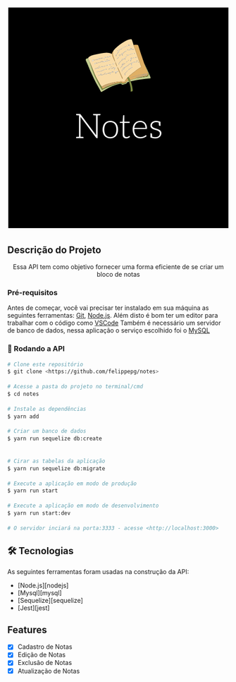 <h1 align="center">
    <img alt="NotesTitle" title="Notes" src="./assets/Notes.png" />
</h1>


## Descrição do Projeto
<p align="center">Essa API tem como objetivo fornecer uma forma eficiente de se criar um bloco de notas</p>

### Pré-requisitos

Antes de começar, você vai precisar ter instalado em sua máquina as seguintes ferramentas:
[Git](https://git-scm.com), [Node.js](https://nodejs.org/en/). 
Além disto é bom ter um editor para trabalhar com o código como [VSCode](https://code.visualstudio.com/)
Também é necessário um servidor de banco de dados, nessa aplicação o serviço escolhido foi o [MySQL](https://www.mysql.com/)

### 🎲 Rodando a API

```bash
# Clone este repositório
$ git clone <https://github.com/felippepg/notes>

# Acesse a pasta do projeto no terminal/cmd
$ cd notes

# Instale as dependências
$ yarn add

# Criar um banco de dados
$ yarn run sequelize db:create


# Cirar as tabelas da aplicação
$ yarn run sequelize db:migrate

# Execute a aplicação em modo de produção
$ yarn run start

# Execute a aplicação em modo de desenvolvimento
$ yarn run start:dev

# O servidor inciará na porta:3333 - acesse <http://localhost:3000>
```

## 🛠 Tecnologias

As seguintes ferramentas foram usadas na construção da API:

- [Node.js][nodejs]
- [Mysql][mysql]
- [Sequelize][sequelize]
- [Jest][jest]

## Features

- [x] Cadastro de Notas
- [x] Edição de Notas
- [X] Exclusão de Notas
- [X] Atualização de Notas

